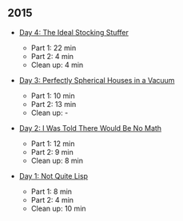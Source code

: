 ## 2015

- [Day 4: The Ideal Stocking Stuffer](2015/day-04)

  - Part 1: 22 min
  - Part 2: 4 min
  - Clean up: 4 min

- [Day 3: Perfectly Spherical Houses in a Vacuum](2015/day-03)

  - Part 1: 10 min
  - Part 2: 13 min
  - Clean up: -

- [Day 2: I Was Told There Would Be No Math](2015/day-02)

  - Part 1: 12 min
  - Part 2: 9 min
  - Clean up: 8 min

- [Day 1: Not Quite Lisp](2015/day-01)

  - Part 1: 8 min
  - Part 2: 4 min
  - Clean up: 10 min
